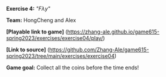 **Exercise 4:** _"Fλy"_

**Team:** HongCheng and Alex

**[Playable link to game]** (https://zhang-ale.github.io/game615-spring2023/exercises/exercise04/play/) 

**[Link to source]** (https://github.com/Zhang-Ale/game615-spring2023/tree/main/exercises/exercise04) 

**Game goal:** 
Collect all the coins before the time ends! 
